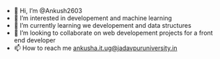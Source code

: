 - 👋 Hi, I’m @Ankush2603
- 👀 I’m interested in developement and machine learning
- 🌱 I’m currently learning we developement and data structures
- 💞️ I’m looking to collaborate on web developement projects for a front end developer
- 📫 How to reach me ankusha.it.ug@jadavpuruniversity.in
  

<!---
Ankush2603/Ankush2603 is a ✨ special ✨ repository because its `README.md` (this file) appears on your GitHub profile.
You can click the Preview link to take a look at your changes.
--->
